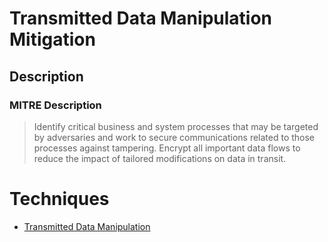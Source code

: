 
# Transmitted Data Manipulation Mitigation

## Description

### MITRE Description

> Identify critical business and system processes that may be targeted by adversaries and work to secure communications related to those processes against tampering. Encrypt all important data flows to reduce the impact of tailored modifications on data in transit.


# Techniques


* [Transmitted Data Manipulation](../techniques/Transmitted-Data-Manipulation.md)

